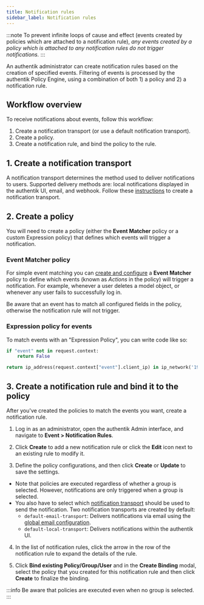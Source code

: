 ```yaml
---
title: Notification rules
sidebar_label: Notification rules
---
```


:::note
To prevent infinite loops of cause and effect (events created by policies which are attached to a notification rule), _any events created by a policy which is attached to any notification rules do not trigger notifications._
:::

An authentik administrator can create notification rules based on the creation of specified events. Filtering of events is processed by the authentik Policy Engine, using a combination of both 1) a policy and 2) a notification rule.

## Workflow overview

To receive notifications about events, follow this workflow:

1. Create a notification transport (or use a default notification transport).
2. Create a policy.
3. Create a notification rule, and bind the policy to the rule.

## 1. Create a notification transport

A notification transport determines the method used to deliver notifications to users. Supported delivery methods are: local notifications displayed in the authentik UI, email, and webhook. Follow these [instructions](./transports.md#create-a-transport) to create a notification transport.

## 2. Create a policy

You will need to create a policy (either the **Event Matcher** policy or a custom Expression policy) that defines which events will trigger a notification.

### Event Matcher policy

For simple event matching you can [create and configure](../../customize/policies/working_with_policies.md) a **Event Matcher** policy to define which events (known as _Actions_ in the policy) will trigger a notification. For example, whenever a user deletes a model object, or whenever any user fails to successfully log in.

Be aware that an event has to match all configured fields in the policy, otherwise the notification rule will not trigger.

### Expression policy for events

To match events with an "Expression Policy", you can write code like so:

```python
if "event" not in request.context:
    return False

return ip_address(request.context["event"].client_ip) in ip_network('192.0.2.0/24')
```

## 3. Create a notification rule and bind it to the policy

After you've created the policies to match the events you want, create a notification rule.

1. Log in as an administrator, open the authentik Admin interface, and navigate to **Event > Notification Rules**.

2. Click **Create** to add a new notification rule or click the **Edit** icon next to an existing rule to modify it.

3. Define the policy configurations, and then click **Create** or **Update** to save the settings.

- Note that policies are executed regardless of whether a group is selected. However, notifications are only triggered when a group is selected.
- You also have to select which [notification transport](./transports.md) should be used to send the notification. Two notification transports are created by default:
    - `default-email-transport`: Delivers notifications via email using the [global email configuration](../../install-config/install/docker-compose.mdx#email-configuration-optional-but-recommended).
    - `default-local-transport`: Delivers notifications within the authentik UI.

4. In the list of notification rules, click the arrow in the row of the notification rule to expand the details of the rule.

5. Click **Bind existing Policy/Group/User** and in the **Create Binding** modal, select the policy that you created for this notification rule and then click **Create** to finalize the binding.

:::info
Be aware that policies are executed even when no group is selected.
:::
